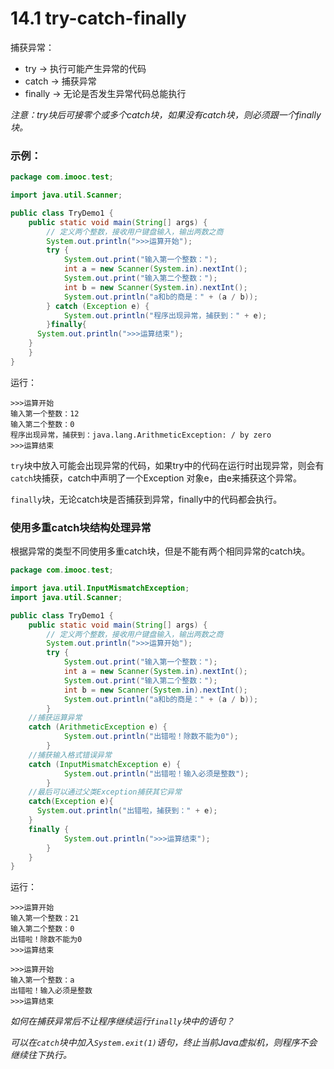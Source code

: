 # 14.1 try-catch-finally

捕获异常：

- try -> 执行可能产生异常的代码
- catch -> 捕获异常
- finally -> 无论是否发生异常代码总能执行

*注意：try块后可接零个或多个catch块，如果没有catch块，则必须跟一个finally块。*

### 示例：

```java
package com.imooc.test;

import java.util.Scanner;

public class TryDemo1 {
	public static void main(String[] args) {
		// 定义两个整数，接收用户键盘输入，输出两数之商
		System.out.println(">>>运算开始");
		try {
			System.out.print("输入第一个整数：");
			int a = new Scanner(System.in).nextInt();
			System.out.print("输入第二个整数：");
			int b = new Scanner(System.in).nextInt();
			System.out.println("a和b的商是：" + (a / b));
		} catch (Exception e) {
			System.out.println("程序出现异常，捕获到：" + e);
		}finally{
      System.out.println(">>>运算结束");
    }
	}
}
```

运行：

```
>>>运算开始
输入第一个整数：12
输入第二个整数：0
程序出现异常，捕获到：java.lang.ArithmeticException: / by zero
>>>运算结束
```

`try`块中放入可能会出现异常的代码，如果try中的代码在运行时出现异常，则会有`catch`块捕获，catch中声明了一个Exception 对象e，由e来捕获这个异常。

`finally`块，无论catch块是否捕获到异常，finally中的代码都会执行。



### 使用多重catch块结构处理异常

根据异常的类型不同使用多重catch块，但是不能有两个相同异常的catch块。

```java
package com.imooc.test;

import java.util.InputMismatchException;
import java.util.Scanner;

public class TryDemo1 {
	public static void main(String[] args) {
		// 定义两个整数，接收用户键盘输入，输出两数之商
		System.out.println(">>>运算开始");
		try {
			System.out.print("输入第一个整数：");
			int a = new Scanner(System.in).nextInt();
			System.out.print("输入第二个整数：");
			int b = new Scanner(System.in).nextInt();
			System.out.println("a和b的商是：" + (a / b));
		} 
    //捕获运算异常
    catch (ArithmeticException e) {
			System.out.println("出错啦！除数不能为0");
		} 
    //捕获输入格式错误异常
    catch (InputMismatchException e) {
			System.out.println("出错啦！输入必须是整数");
		}
    //最后可以通过父类Exception捕获其它异常                                                                                                                                       
    catch(Exception e){
      System.out.println("出错啦，捕获到：" + e);
    }
    finally {
			System.out.println(">>>运算结束");
		}
	}
}
```

运行：

```
>>>运算开始
输入第一个整数：21
输入第二个整数：0
出错啦！除数不能为0
>>>运算结束
```

```
>>>运算开始
输入第一个整数：a
出错啦！输入必须是整数
>>>运算结束
```

*如何在捕获异常后不让程序继续运行`finally`块中的语句？*

*可以在`catch`块中加入`System.exit(1)`语句，终止当前Java虚拟机，则程序不会继续往下执行。*

